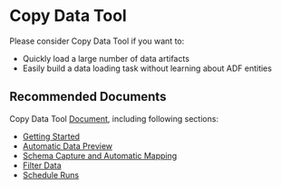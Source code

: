 <properties
	pageTitle="Copy Data Tool in Azure Data Factory"
	description="Use ADF Copy Data tool to ease and optimize data ingestion process."
	infoBubbleText=""
	authors="chez-charlie"
	ms.author="chez"
	articleId="4b8991fb-78d1-4808-b6bc-1ac23d044f31"
	diagnosticScenario=""
	selfHelpType="generic"
	supportTopicIds="32637154"
	resourceTags=""
	productPesIds="15613"
	cloudEnvironments="public"
/>

# Copy Data Tool

Please consider Copy Data Tool if you want to: <br>

* Quickly load a large number of data artifacts <br>
* Easily build a data loading task without learning about ADF entities <br>

## **Recommended Documents**

Copy Data Tool [Document](https://docs.microsoft.com/azure/data-factory/copy-data-tool), including following sections: <br>

* [Getting Started](https://docs.microsoft.com/azure/data-factory/copy-data-tool) <br>
* [Automatic Data Preview](https://docs.microsoft.com/azure/data-factory/copy-data-tool#automatic-data-preview) <br>
* [Schema Capture and Automatic Mapping](https://docs.microsoft.com/azure/data-factory/copy-data-tool#schema-capture-and-automatic-mapping) <br>
* [Filter Data](https://docs.microsoft.com/azure/data-factory/copy-data-tool#filter-data) <br>
* [Schedule Runs](https://docs.microsoft.com/azure/data-factory/copy-data-tool#scheduling-options) <br>
